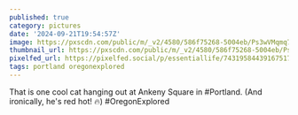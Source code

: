 ```yaml
---
published: true
category: pictures
date: '2024-09-21T19:54:57Z'
image: https://pxscdn.com/public/m/_v2/4580/586f75268-5004eb/Ps3wVMqmq72Y/MlJTkdBnFdUCjcJL2anxJ0JK4xn51qqEwFEI8PPp.jpg
thumbnail_url: https://pxscdn.com/public/m/_v2/4580/586f75268-5004eb/Ps3wVMqmq72Y/MlJTkdBnFdUCjcJL2anxJ0JK4xn51qqEwFEI8PPp_thumb.jpg
pixelfed_url: https://pixelfed.social/p/essentiallife/743195844391675177
tags: portland oregonexplored
---
```


That is one cool cat hanging out at Ankeny Square in #Portland. (And ironically, he's red hot! 🔥) #OregonExplored